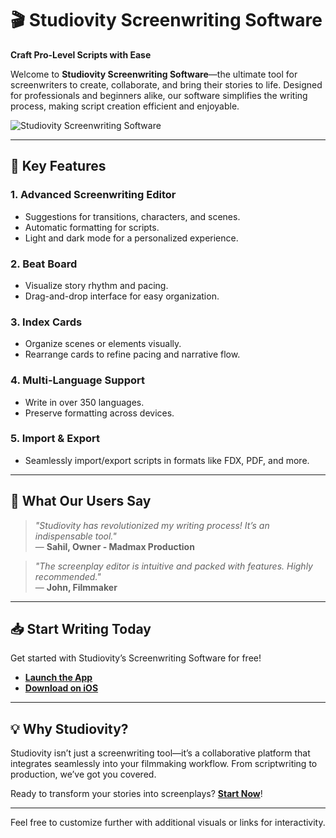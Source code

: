 # 🎬 Studiovity Screenwriting Software  

**Craft Pro-Level Scripts with Ease**  

Welcome to **Studiovity Screenwriting Software**—the ultimate tool for screenwriters to create, collaborate, and bring their stories to life. Designed for professionals and beginners alike, our software simplifies the writing process, making script creation efficient and enjoyable.  

![Studiovity Screenwriting Software](https://studiovity.com/assets/home.png)  

---

## 🚀 **Key Features**  

### 1. **Advanced Screenwriting Editor**  
- Suggestions for transitions, characters, and scenes.  
- Automatic formatting for scripts.  
- Light and dark mode for a personalized experience.  

### 2. **Beat Board**  
- Visualize story rhythm and pacing.  
- Drag-and-drop interface for easy organization.  

### 3. **Index Cards**  
- Organize scenes or elements visually.  
- Rearrange cards to refine pacing and narrative flow.  

### 4. **Multi-Language Support**  
- Write in over 350 languages.  
- Preserve formatting across devices.  

### 5. **Import & Export**  
- Seamlessly import/export scripts in formats like FDX, PDF, and more.  

---

## 🌟 **What Our Users Say**  

> _"Studiovity has revolutionized my writing process! It’s an indispensable tool."_  
— **Sahil, Owner - Madmax Production**  

> _"The screenplay editor is intuitive and packed with features. Highly recommended."_  
— **John, Filmmaker**  

---

## 📥 **Start Writing Today**  
Get started with Studiovity’s Screenwriting Software for free!  
- **[Launch the App](https://app.studiovity.com/)**  
- **[Download on iOS](https://apps.apple.com/in/app/studiovity-screenwriting-app/id1598427780)**  

---

## 💡 **Why Studiovity?**  
Studiovity isn’t just a screenwriting tool—it’s a collaborative platform that integrates seamlessly into your filmmaking workflow. From scriptwriting to production, we’ve got you covered.  

Ready to transform your stories into screenplays? **[Start Now](https://app.studiovity.com/)**!  

--- 

Feel free to customize further with additional visuals or links for interactivity.
